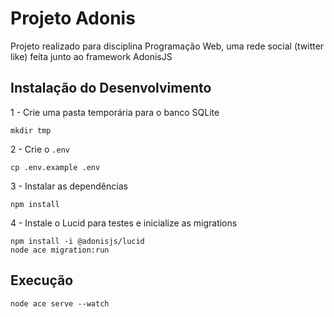 # Projeto Adonis

Projeto realizado para disciplina Programação Web, uma rede social (twitter like) feita junto ao framework AdonisJS

## Instalação do Desenvolvimento

1 - Crie uma pasta temporária para o banco SQLite

```console
mkdir tmp
```

2 - Crie o `.env`

```console
cp .env.example .env
```

3 - Instalar as dependências

```console
npm install
```
4 - Instale o Lucid para testes e inicialize as migrations

```console
npm install -i @adonisjs/lucid
node ace migration:run
```

## Execução

```console
node ace serve --watch
```
